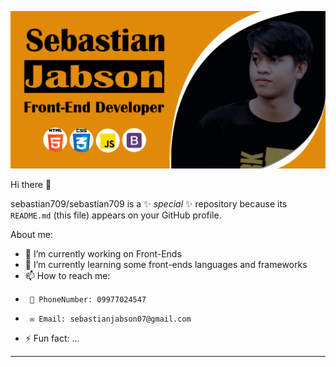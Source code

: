  ![Sebastian on SCJ](https://raw.githubusercontent.com/sebastian709/sebastian709/main/SCJBanner.png)
 
 Hi there 👋


sebastian709/sebastian709 is a ✨ _special_ ✨ repository because its `README.md` (this file) appears on your GitHub profile.

About me:

- 🔭 I’m currently working on Front-Ends
- 🌱 I’m currently learning some front-ends languages and frameworks
- 📫 How to reach me: 
-      📱 PhoneNumber: 09977024547
-      ✉️ Email: sebastianjabson07@gmail.com
- ⚡ Fun fact: ...
_________________________________________________________
